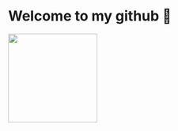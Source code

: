 # **Welcome** to my **github** 👋
<div>
  <a href="https://github.com/Lucas-Lameira">
  <img height="180em" src="https://github-readme-stats.vercel.app/api/top-langs/?username=Lucas-Lameira&layout=compact&langs_count=7&theme=tokyonight"/>
</div>

  
<!--
## Contatos
:mailbox: &nbsp; [![Linkedin Badge](https://img.shields.io/badge/-LucasLameira-blue?style=flat-square&logo=Linkedin&logoColor=white&link=https://www.linkedin.com/in/lucas-lameira-3b1890188/)](https://www.linkedin.com/in/lucas-lameira-3b1890188/)

:email: &nbsp; [![Gmail Badge](https://img.shields.io/badge/lucasslameira@gmail.com-c14438?style=flat-square&logo=Gmail&logoColor=white&link=mailto:lucasslameira@gmail.com)](mailto:lucasslameira@gmail.com)
-->
